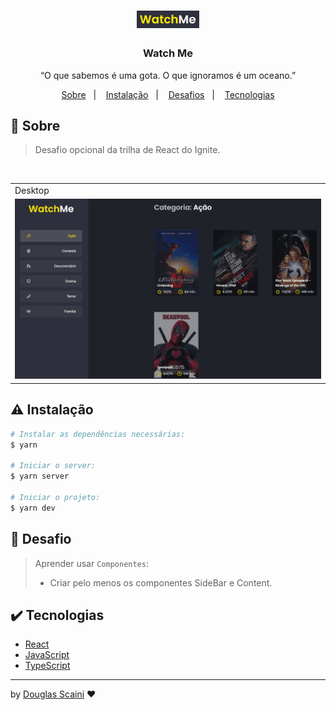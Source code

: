 <h1 align="center"><img src="./.github/logo.png" width=100px"/></h1>

<h3 align="center">Watch Me</h3>

<p align="center">“O que sabemos é uma gota. O que ignoramos é um oceano.”</p>

<p align="center">
  <a href="#about">Sobre</a>&nbsp;&nbsp;&nbsp;|&nbsp;&nbsp;&nbsp;
  <a href="#install">Instalação</a>&nbsp;&nbsp;&nbsp;|&nbsp;&nbsp;&nbsp;
  <a href="#challenge">Desafios</a>&nbsp;&nbsp;&nbsp;|&nbsp;&nbsp;&nbsp;
  <a href="#technologies">Tecnologias</a>
</p>

## :speech_balloon: Sobre <a name="about"></a>

> Desafio opcional da trilha de React do Ignite.

<br />
<table>
  <tr>
    <td colspan="1">Desktop</td>
  </tr>
  <tr>
    <td><img src="./.github/filmes.gif" width=1000px /></td></td>
  </tr>
</table>

## :warning: Instalação <a name="install"></a>

```bash
# Instalar as dependências necessárias:
$ yarn

# Iniciar o server:
$ yarn server

# Iniciar o projeto:
$ yarn dev
```

## :triangular_flag_on_post: Desafio <a name="challenge"></a>

> Aprender usar `Componentes`:
>
> - Criar pelo menos os componentes SideBar e Content.

## :heavy_check_mark: Tecnologias <a name="technologies"></a>

- [React](https://pt-br.reactjs.org/)
- [JavaScript](https://developer.mozilla.org/pt-BR/docs/Web/JavaScript)
- [TypeScript](https://www.typescriptlang.org/)

---

by [Douglas Scaini](https://www.github.com/douglasscaini) ❤️
